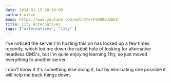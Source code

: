 ```yaml
---
date: 2024-01-15 20:16:00
author: mikee
mood: https://www.youtube.com/watch?v=FYH8DsU2WCk
title: 11ty Alternatives
tags: ["alternatives", "11ty" ]
---
```

I've noticed the server I'm hosting this on has locked up a few times recently, which led me down the rabbit hole of looking for alternative headless CMS's, but I'm quite enjoying learning 11ty, so just moved everything to another server.

I don't know if it's something else doing it, but by eliminating one possible it will help me track things down.